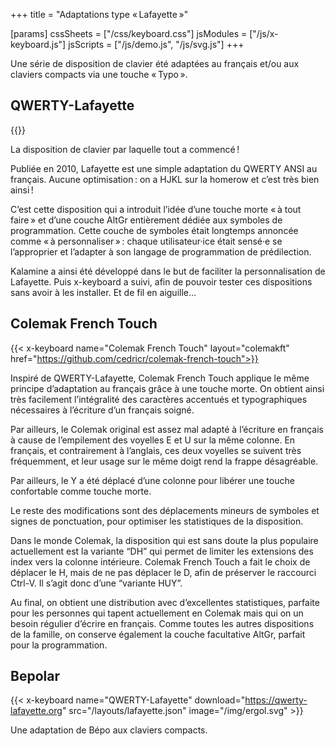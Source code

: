 +++
title = "Adaptations type « Lafayette »"

[params]
cssSheets = ["/css/keyboard.css"]
jsModules = ["/js/x-keyboard.js"]
jsScripts = ["/js/demo.js", "/js/svg.js"]
+++

Une série de disposition de clavier été adaptées au français et/ou aux claviers
compacts via une touche « Typo ».


QWERTY-Lafayette
--------------------------------------------------------------------------------

{{<x-keyboard name="QWERTY-Lafayette" layout="lafayette"
              href="https://qwerty-lafayette.org">}}

La disposition de clavier par laquelle tout a commencé !

Publiée en 2010, Lafayette est une simple adaptation du QWERTY ANSI au français.
Aucune optimisation : on a HJKL sur la homerow et c’est très bien ainsi !

C’est cette disposition qui a introduit l’idée d’une touche morte « à tout
faire » et d’une couche AltGr entièrement dédiée aux symboles de programmation.
Cette couche de symboles était longtemps annoncée comme « à personnaliser » :
chaque utilisateur·ice était sensé·e se l’approprier et l’adapter à son langage
de programmation de prédilection.

Kalamine a ainsi été développé dans le but de faciliter la personnalisation de
Lafayette. Puis x-keyboard a suivi, afin de pouvoir tester ces dispositions sans
avoir à les installer. Et de fil en aiguille…


Colemak French Touch
--------------------------------------------------------------------------------

{{< x-keyboard
    name="Colemak French Touch" layout="colemakft"
    href="https://github.com/cedricr/colemak-french-touch">}}

Inspiré de QWERTY-Lafayette, Colemak French Touch applique le même principe d’adaptation au français grâce à une touche morte. On obtient ainsi très facilement l’intégralité des caractères accentués et typographiques nécessaires à l’écriture d’un français soigné.

Par ailleurs, le Colemak original est assez mal adapté à l’écriture en français à cause de l’empilement des voyelles E et U sur la même colonne. En français, et contrairement à l’anglais, ces deux voyelles se suivent très fréquemment, et leur usage sur le même doigt rend la frappe désagréable.

Par ailleurs, le Y a été déplacé d’une colonne pour libérer une touche confortable comme touche morte. 

Le reste des modifications sont des déplacements mineurs de symboles et signes de ponctuation, pour optimiser les statistiques de la disposition.

Dans le monde Colemak, la disposition qui est sans doute la plus populaire actuellement est la variante “DH” qui permet de limiter les extensions des index vers la colonne intérieure.
Colemak French Touch a fait le choix de déplacer le H, mais de ne pas déplacer le D, afin de préserver le raccourci Ctrl-V. Il s’agit donc d’une “variante HUY”. 

Au final, on obtient une distribution avec d’excellentes statistiques, parfaite pour les personnes qui tapent actuellement en Colemak mais qui on un besoin régulier d’écrire en français. Comme toutes les autres dispositions de la famille, on conserve également la couche facultative AltGr, parfait pour la programmation.


Bepolar
--------------------------------------------------------------------------------

{{< x-keyboard
    name="QWERTY-Lafayette"
    download="https://qwerty-lafayette.org"
    src="/layouts/lafayette.json"
    image="/img/ergol.svg" >}}

Une adaptation de Bépo aux claviers compacts.
